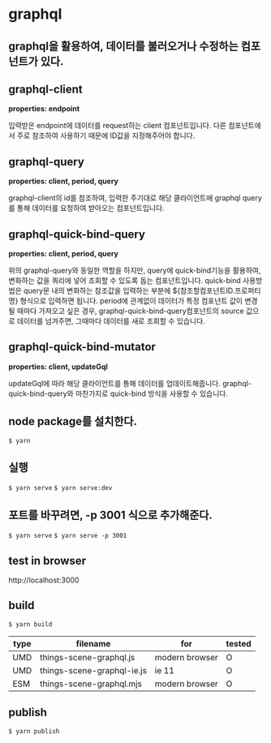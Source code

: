 # graphql

## graphql을 활용하여, 데이터를 불러오거나 수정하는 컴포넌트가 있다.

## graphql-client

**properties: endpoint**

입력받은 endpoint에 데이터를 request하는 client 컴포넌트입니다. 다른 컴포넌트에서 주로 참조하여 사용하기 때문에 ID값을 지정해주어야 합니다.

## graphql-query

**properties: client, period, query**

graphql-client의 id를 참조하여, 입력한 주기대로 해당 클라이언트에 graphql query를 통해 데이터를 요청하여 받아오는 컴포넌트입니다.

## graphql-quick-bind-query

**properties: client, period, query**

위의 graphql-query와 동일한 역할을 하지만, query에 quick-bind기능을 활용하여, 변화하는 값을 쿼리에 넣어 조회할 수 있도록 돕는 컴포넌트입니다. quick-bind 사용방법은 query문 내의 변화하는 참조값을 입력하는 부분에 \${참조할컴포넌트ID.프로퍼티명} 형식으로 입력하면 됩니다. period에 관계없이 데이터가 특정 컴포넌트 값이 변경될 때마다 가져오고 싶은 경우, graphql-quick-bind-query컴포넌트의 source 값으로 데이터를 넘겨주면, 그때마다 데이터를 새로 조회할 수 있습니다.

## graphql-quick-bind-mutator

**properties: client, updateGql**

updateGql에 따라 해당 클라이언트를 통해 데이터를 업데이트해줍니다. graphql-quick-bind-query와 마찬가지로 quick-bind 방식을 사용할 수 있습니다.

## node package를 설치한다.

`$ yarn`

## 실행

`$ yarn serve`
`$ yarn serve:dev`

## 포트를 바꾸려면, -p 3001 식으로 추가해준다.

`$ yarn serve`
`$ yarn serve -p 3001`

## test in browser

http://localhost:3000

## build

`$ yarn build`

| type | filename                   | for            | tested |
| ---- | -------------------------- | -------------- | ------ |
| UMD  | things-scene-graphql.js    | modern browser | O      |
| UMD  | things-scene-graphql-ie.js | ie 11          | O      |
| ESM  | things-scene-graphql.mjs   | modern browser | O      |

## publish

`$ yarn publish`
